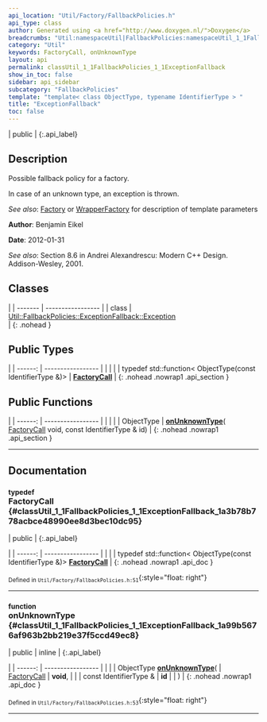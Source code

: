 ```yaml
---
api_location: "Util/Factory/FallbackPolicies.h"
api_type: class
author: Generated using <a href="http://www.doxygen.nl/">Doxygen</a>
breadcrumbs: "Util:namespaceUtil|FallbackPolicies:namespaceUtil_1_1FallbackPolicies"
category: "Util"
keywords: FactoryCall, onUnknownType
layout: api
permalink: classUtil_1_1FallbackPolicies_1_1ExceptionFallback
show_in_toc: false
sidebar: api_sidebar
subcategory: "FallbackPolicies"
template: "template< class ObjectType, typename IdentifierType > "
title: "ExceptionFallback"
toc: false
---
```


| public |
{:.api_label}

## Description

Possible fallback policy for a factory.

In case of an unknown type, an exception is thrown.



*See also*:  [Factory](classUtil_1_1Factory) or [WrapperFactory](classUtil_1_1WrapperFactory) for description of template parameters



**Author**: Benjamin Eikel



**Date**: 2012-01-31



*See also*: Section 8.6 in Andrei Alexandrescu: Modern C++ Design. Addison-Wesley, 2001.





## Classes

|
| ------- | ----------------- |
| class | [Util::FallbackPolicies::ExceptionFallback::Exception](classUtil_1_1FallbackPolicies_1_1ExceptionFallback_1_1Exception) <br/>  |
{: .nohead }


## Public Types

|
| ------: | ----------------- |
|  | |
| typedef std::function< ObjectType(const IdentifierType &)> | **[FactoryCall](#classUtil_1_1FallbackPolicies_1_1ExceptionFallback_1a3b78b778acbce48990ee8d3bec10dc95)**  |
{: .nohead .nowrap1 .api_section }


## Public Functions

|
| ------: | ----------------- |
|  | |
| ObjectType | **[onUnknownType](#classUtil_1_1FallbackPolicies_1_1ExceptionFallback_1a99b5676af963b2bb219e37f5ccd49ec8)**( [FactoryCall](classUtil_1_1FallbackPolicies_1_1ExceptionFallback#classUtil_1_1FallbackPolicies_1_1ExceptionFallback_1a3b78b778acbce48990ee8d3bec10dc95)  void, const IdentifierType & id) |
{: .nohead .nowrap1 .api_section }


-------------------------------------------------------------------

## Documentation

### <small>typedef</small><br/> FactoryCall {#classUtil_1_1FallbackPolicies_1_1ExceptionFallback_1a3b78b778acbce48990ee8d3bec10dc95}

| public |
{:.api_label}

|
| ------: | ----------------- |
|  |
| typedef std::function< ObjectType(const IdentifierType &)> **[FactoryCall](#classUtil_1_1FallbackPolicies_1_1ExceptionFallback_1a3b78b778acbce48990ee8d3bec10dc95)**  |
{: .nohead .nowrap1 .api_doc }





<sub>Defined in `Util/Factory/FallbackPolicies.h:51`</sub>{:style="float: right"}

-------------------------------------------------------------------

### <small>function</small><br/> onUnknownType {#classUtil_1_1FallbackPolicies_1_1ExceptionFallback_1a99b5676af963b2bb219e37f5ccd49ec8}

| public | inline |
{:.api_label}

|
| ------: | ----------------- |
|  |
| ObjectType **[onUnknownType](#classUtil_1_1FallbackPolicies_1_1ExceptionFallback_1a99b5676af963b2bb219e37f5ccd49ec8)**( |  [FactoryCall](classUtil_1_1FallbackPolicies_1_1ExceptionFallback#classUtil_1_1FallbackPolicies_1_1ExceptionFallback_1a3b78b778acbce48990ee8d3bec10dc95)  | **void**, |
| | const IdentifierType & | **id** |
|   ) |
{: .nohead .nowrap1 .api_doc }





<sub>Defined in `Util/Factory/FallbackPolicies.h:53`</sub>{:style="float: right"}

-------------------------------------------------------------------

